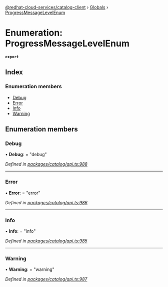 [@redhat-cloud-services/catalog-client](../README.md) › [Globals](../globals.md) › [ProgressMessageLevelEnum](progressmessagelevelenum.md)

# Enumeration: ProgressMessageLevelEnum

**`export`** 

## Index

### Enumeration members

* [Debug](progressmessagelevelenum.md#debug)
* [Error](progressmessagelevelenum.md#error)
* [Info](progressmessagelevelenum.md#info)
* [Warning](progressmessagelevelenum.md#warning)

## Enumeration members

###  Debug

• **Debug**: = "debug"

*Defined in [packages/catalog/api.ts:988](https://github.com/RedHatInsights/javascript-clients/blob/master/packages/catalog/api.ts#L988)*

___

###  Error

• **Error**: = "error"

*Defined in [packages/catalog/api.ts:986](https://github.com/RedHatInsights/javascript-clients/blob/master/packages/catalog/api.ts#L986)*

___

###  Info

• **Info**: = "info"

*Defined in [packages/catalog/api.ts:985](https://github.com/RedHatInsights/javascript-clients/blob/master/packages/catalog/api.ts#L985)*

___

###  Warning

• **Warning**: = "warning"

*Defined in [packages/catalog/api.ts:987](https://github.com/RedHatInsights/javascript-clients/blob/master/packages/catalog/api.ts#L987)*
